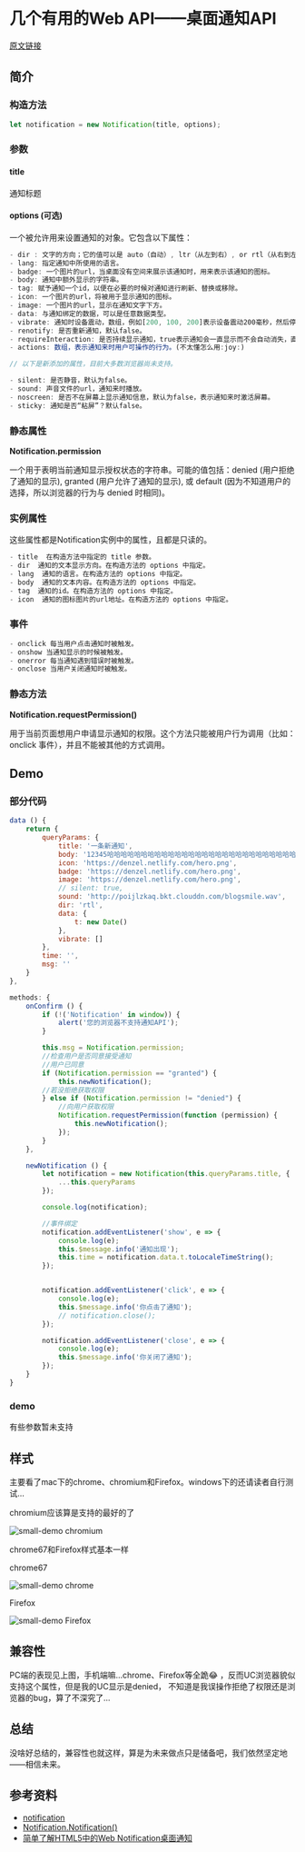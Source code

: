 # 几个有用的Web API——桌面通知API

[原文链接](https://denzel.netlify.com/js/useful_webapis_notification.html?_=65432123456523)

## 简介

### 构造方法
```js
let notification = new Notification(title, options);
```
### 参数

#### title
通知标题

#### options (可选)
一个被允许用来设置通知的对象。它包含以下属性：

```js
- dir : 文字的方向；它的值可以是 auto（自动）, ltr（从左到右）, or rtl（从右到左）
- lang: 指定通知中所使用的语言。
- badge: 一个图片的url，当桌面没有空间来展示该通知时，用来表示该通知的图标。
- body: 通知中额外显示的字符串。
- tag: 赋予通知一个id，以便在必要的时候对通知进行刷新、替换或移除。
- icon: 一个图片的url，将被用于显示通知的图标。
- image: 一个图片的url，显示在通知文字下方。
- data: 与通知绑定的数据，可以是任意数据类型。
- vibrate: 通知时设备震动，数组，例如[200, 100, 200]表示设备震动200毫秒，然后停止100毫秒，再震动200毫秒。
- renotify: 是否重新通知，默认false。
- requireInteraction: 是否持续显示通知，true表示通知会一直显示而不会自动消失，直到用户点击或者关闭。
- actions: 数组，表示通知来时用户可操作的行为。(不太懂怎么用:joy:)

// 以下是新添加的属性，目前大多数浏览器尚未支持。

- silent: 是否静音，默认为false。
- sound: 声音文件的url，通知来时播放。
- noscreen: 是否不在屏幕上显示通知信息，默认为false，表示通知来时激活屏幕。
- sticky: 通知是否“粘屏”？默认false。

```

### 静态属性
**Notification.permission**

一个用于表明当前通知显示授权状态的字符串。可能的值包括：denied (用户拒绝了通知的显示), 
granted (用户允许了通知的显示), 或 default (因为不知道用户的选择，所以浏览器的行为与 denied 时相同)。

### 实例属性
这些属性都是Notification实例中的属性，且都是只读的。

```js
- title  在构造方法中指定的 title 参数。
- dir  通知的文本显示方向。在构造方法的 options 中指定。
- lang  通知的语言。在构造方法的 options 中指定。
- body  通知的文本内容。在构造方法的 options 中指定。
- tag  通知的id。在构造方法的 options 中指定。
- icon  通知的图标图片的url地址。在构造方法的 options 中指定。
```

### 事件
```js
- onclick 每当用户点击通知时被触发。
- onshow 当通知显示的时候被触发。
- onerror 每当通知遇到错误时被触发。
- onclose 当用户关闭通知时被触发。
```

### 静态方法
**Notification.requestPermission()**

用于当前页面想用户申请显示通知的权限。这个方法只能被用户行为调用（比如：onclick 事件），并且不能被其他的方式调用。


## Demo

### 部分代码
```js
data () {
    return {
        queryParams: {
            title: '一条新通知',
            body: '12345哈哈哈哈哈哈哈哈哈哈哈哈哈哈哈哈哈哈哈哈哈哈哈哈哈哈哈哈哈哈哈哈12345',
            icon: 'https://denzel.netlify.com/hero.png',
            badge: 'https://denzel.netlify.com/hero.png',
            image: 'https://denzel.netlify.com/hero.png',
            // silent: true,
            sound: 'http://poijlzkaq.bkt.clouddn.com/blogsmile.wav',
            dir: 'rtl',
            data: {
                t: new Date()
            },
            vibrate: []
        },
        time: '',
        msg: ''
    }
},

methods: {
    onConfirm () {
        if (!('Notification' in window)) {
            alert('您的浏览器不支持通知API');
        }

        this.msg = Notification.permission;
        //检查用户是否同意接受通知
        //用户已同意
        if (Notification.permission == "granted") {
            this.newNotification();
        //若没拒绝获取权限
        } else if (Notification.permission != "denied") {
            //向用户获取权限
            Notification.requestPermission(function (permission) {
                this.newNotification();
            });
        }
    },

    newNotification () {
        let notification = new Notification(this.queryParams.title, {
            ...this.queryParams
        });

        console.log(notification);

        //事件绑定
        notification.addEventListener('show', e => {
            console.log(e);
            this.$message.info('通知出现');
            this.time = notification.data.t.toLocaleTimeString();
        });


        notification.addEventListener('click', e => {
            console.log(e);
            this.$message.info('你点击了通知');
            // notification.close();
        });

        notification.addEventListener('close', e => {
            console.log(e);
            this.$message.info('你关闭了通知');
        });
    }
}
```
### demo
有些参数暂未支持

<WebAPIs-Notification/>

## 样式
主要看了mac下的chrome、chromium和Firefox。windows下的还请读者自行测试...

chromium应该算是支持的最好的了

![small-demo chromium](http://poijlzkaq.bkt.clouddn.com/blog/notification_chromium.png)

chrome67和Firefox样式基本一样

chrome67

![small-demo chrome](http://poijlzkaq.bkt.clouddn.com/blog/notification%E2%80%94%E2%80%94chrome67.png)

Firefox

![small-demo Firefox](http://poijlzkaq.bkt.clouddn.com/blog/natification_firefox.png)

## 兼容性
PC端的表现见上图，手机端嘛...chrome、Firefox等全跪:joy: ，反而UC浏览器貌似支持这个属性，但是我的UC显示是denied，
不知道是我误操作拒绝了权限还是浏览器的bug，算了不深究了...

## 总结
没啥好总结的，兼容性也就这样，算是为未来做点只是储备吧，我们依然坚定地——相信未来。

## 参考资料
- [notification](https://developer.mozilla.org/zh-CN/docs/Web/API/notification)
- [Notification.Notification()](https://developer.mozilla.org/en-US/docs/Web/API/notification/Notification)
- [简单了解HTML5中的Web Notification桌面通知](http://www.zhangxinxu.com/wordpress/2016/07/know-html5-web-notification/)

<!-- <comment-tool></comment-tool> -->